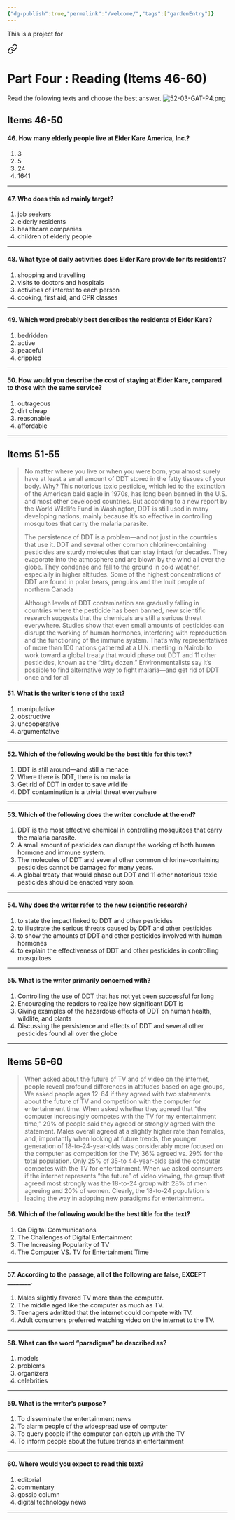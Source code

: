 ```yaml
---
{"dg-publish":true,"permalink":"/welcome/","tags":["gardenEntry"]}
---
```


This is a project for


<div class="transclusion internal-embed is-loaded"><a class="markdown-embed-link" href="/2-gat/52-03-p4-reading/" aria-label="Open link"><svg xmlns="http://www.w3.org/2000/svg" width="24" height="24" viewBox="0 0 24 24" fill="none" stroke="currentColor" stroke-width="2" stroke-linecap="round" stroke-linejoin="round" class="svg-icon lucide-link"><path d="M10 13a5 5 0 0 0 7.54.54l3-3a5 5 0 0 0-7.07-7.07l-1.72 1.71"></path><path d="M14 11a5 5 0 0 0-7.54-.54l-3 3a5 5 0 0 0 7.07 7.07l1.71-1.71"></path></svg></a><div class="markdown-embed">




# Part Four : Reading (Items 46-60)
Read the following texts and choose the best answer.
![52-03-GAT-P4.png](/img/user/9.Attachment/52-03-GAT-P4.png)
## Items 46-50
#### 46. How many elderly people live at Elder Kare America, Inc.?
1. 3
2. 5
3. 24
4. 1641

---
#### 47. Who does this ad mainly target?
1. job seekers
2. elderly residents
3. healthcare companies
4. children of elderly people

---
#### 48. What type of daily activities does Elder Kare provide for its residents?
1. shopping and travelling
2. visits to doctors and hospitals
3. activities of interest to each person
4. cooking, first aid, and CPR classes

---
#### 49. Which word probably best describes the residents of Elder Kare?
1. bedridden
2. active
3. peaceful
4. crippled
 
---
#### 50. How would you describe the cost of staying at Elder Kare, compared to those with the same service?
1. outrageous
2. dirt cheap
3. reasonable
4. affordable

---
## Items 51-55

> No matter where you live or when you were born, you almost surely have at least a small amount of DDT stored in the fatty tissues of your body. Why? This notorious toxic pesticide, which led to the extinction of the American bald eagle in 1970s, has long been banned in the U.S. and most other developed countries. But according to a new report by the World Wildlife Fund in Washington, DDT is still used in many developing nations, mainly because it’s so effective in controlling mosquitoes that carry the malaria parasite.
> 
> The persistence of DDT is a problem—and not just in the countries that use it. DDT and several other common chlorine-containing pesticides are sturdy molecules that can stay intact for decades. They evaporate into the atmosphere and are blown by the wind all over the globe. They condense and fall to the ground in cold weather, especially in higher altitudes. Some of the highest concentrations of DDT are found in polar bears, penguins and the Inuit people of northern Canada
> 
> Although levels of DDT contamination are gradually falling in countries where the pesticide has been banned, new scientific research suggests that the chemicals are still a serious threat everywhere. Studies show that even small amounts of pesticides can disrupt the working of human hormones, interfering with reproduction and the functioning of the immune system. That’s why representatives of more than 100 nations gathered at a U.N. meeting in Nairobi to work toward a global treaty that would phase out DDT and 11 other pesticides, known as the “dirty dozen.” Environmentalists say it’s possible to find alternative way to fight malaria—and get rid of DDT once and for all 

#### 51. What is the writer’s tone of the text?
1. manipulative
2. obstructive
3. uncooperative
4. argumentative

---
#### 52. Which of the following would be the best title for this text?
1. DDT is still around—and still a menace
2. Where there is DDT, there is no malaria
3. Get rid of DDT in order to save wildlife
4. DDT contamination is a trivial threat everywhere 

---
#### 53. Which of the following does the writer conclude at the end?
1. DDT is the most effective chemical in controlling mosquitoes that carry the malaria parasite.
2. A small amount of pesticides can disrupt the working of both human hormone and immune system.
3. The molecules of DDT and several other common chlorine-containing pesticides cannot be damaged for many years.
4. A global treaty that would phase out DDT and 11 other notorious toxic pesticides should be enacted very soon.

---
#### 54. Why does the writer refer to the new scientific research?
1. to state the impact linked to DDT and other pesticides
2. to illustrate the serious threats caused by DDT and other pesticides
3. to show the amounts of DDT and other pesticides involved with human hormones
4. to explain the effectiveness of DDT and other pesticides in controlling mosquitoes

---
#### 55. What is the writer primarily concerned with?
1. Controlling the use of DDT that has not yet been successful for long
2. Encouraging the readers to realize how significant DDT is
3. Giving examples of the hazardous effects of DDT on human health, wildlife, and plants
4. Discussing the persistence and effects of DDT and several other pesticides found all over the globe

---
## Items 56-60

> When asked about the future of TV and of video on the internet, people reveal profound differences in attitudes based on age groups, We asked people ages 12-64 if they agreed with two statements about the future of TV and competition with the computer for entertainment time. When asked whether they agreed that “the computer increasingly competes with the TV for my entertainment time,” 29% of people said they agreed or strongly agreed with the statement. Males overall agreed at a slightly higher rate than females, and, importantly when looking at future trends, the younger generation of 18-to-24-year-olds was considerably more focused on the computer as competition for the TV; 36% agreed vs. 29% for the total population. Only 25% of 35-to 44-year-olds said the computer competes with the TV for entertainment. When we asked consumers if the internet represents “the future” of video viewing, the group that agreed most strongly was the 18-to-24 group with 28% of men agreeing and 20% of women. Clearly, the 18-to-24 population is leading the way in adopting new paradigms for entertainment.
 
#### 56. Which of the following would be the best title for the text?
1. On Digital Communications
2. The Challenges of Digital Entertainment
3. The Increasing Popularity of TV
4. The Computer VS. TV for Entertainment Time

---
#### 57. According to the passage, all of the following are false, EXCEPT \_\_\_\_\_\_\_\_.
1. Males slightly favored TV more than the computer.
2. The middle aged like the computer as much as TV.
3. Teenagers admitted that the internet could compete with TV.
4. Adult consumers preferred watching video on the internet to the TV.

---
#### 58. What can the word “paradigms” be described as?
1. models
2. problems
3. organizers
4. celebrities

---
#### 59. What is the writer’s purpose?
1. To disseminate the entertainment news
2. To alarm people of the widespread use of computer
3. To query people if the computer can catch up with the TV
4. To inform people about the future trends in entertainment

---
#### 60. Where would you expect to read this text?
1. editorial
2. commentary
3. gossip column
4. digital technology news

---

</div></div>

